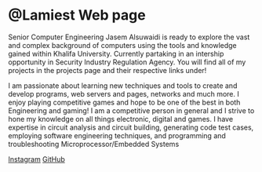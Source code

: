 # @Lamiest Web page
Senior Computer Engineering Jasem Alsuwaidi is ready to explore the vast and complex background of computers using the tools and knowledge gained within Khalifa University. Currently partaking in an intership opportunity in Security Industry Regulation Agency. You will find all of my projects in the projects page and their respective links under!

I am passionate about learning new techniques and tools to create and develop programs, web servers and pages, networks and much more. I enjoy playing competitive games and hope to be one of the best in both Engineering and gaming! I am a competitive person in general and I strive to hone my knowledge on all things electronic, digital and games. I have expertise in circuit analysis and circuit building, generating code test cases, employing software engineering techniques, and programming and troubleshooting Microprocessor/Embedded Systems

[Instagram](https://instagram.com/suwaidi03)
[GitHub](https://github.com/Lamiest)
